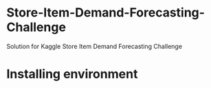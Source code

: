 # Store-Item-Demand-Forecasting-Challenge
Solution for Kaggle Store Item Demand Forecasting Challenge

# Installing environment
